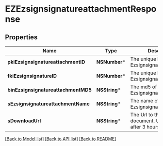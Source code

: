 # EZEzsignsignatureattachmentResponse

## Properties
Name | Type | Description | Notes
------------ | ------------- | ------------- | -------------
**pkiEzsignsignatureattachmentID** | **NSNumber*** | The unique ID of the Ezsignsignatureattachment | 
**fkiEzsignsignatureID** | **NSNumber*** | The unique ID of the Ezsignsignature | 
**binEzsignsignatureattachmentMD5** | **NSString*** | The md5 of the Ezsignsignatureattachment | 
**sEzsignsignatureattachmentName** | **NSString*** | The name of the Ezsignsignatureattachment | 
**sDownloadUrl** | **NSString*** | The Url to the requested document.  Url will expire after 3 hours. | 

[[Back to Model list]](../README.md#documentation-for-models) [[Back to API list]](../README.md#documentation-for-api-endpoints) [[Back to README]](../README.md)


